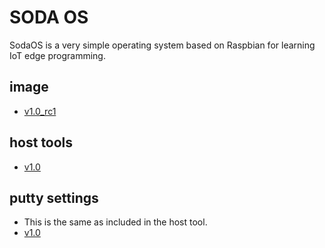 # SODA OS
SodaOS is a very simple operating system based on Raspbian for learning IoT edge programming.

## image
- [v1.0_rc1](https://drive.google.com/open?id=1fe1RcjI5sasB1cQ30ju4k3_t53IN0TsQ)

## host tools
- [v1.0](https://drive.google.com/open?id=13kXbqbRndTmTw-WcC4x_B4XruvrgaB2e) 

## putty settings
- This is the same as included in the host tool.
- [v1.0](https://drive.google.com/open?id=1KDN3HKD8FcQ7Vx39PgyxYPIpyrg8AF5C)

